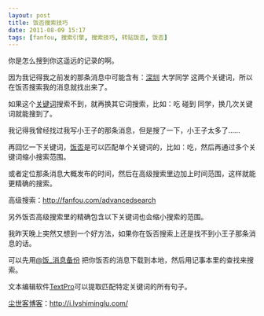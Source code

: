 ```yaml
---
layout: post
title: 饭否搜索技巧
date: 2011-08-09 15:17
tags: [fanfou, 搜索引擎, 搜索技巧, 转贴饭否, 饭否]
---
```

你是怎么搜到你这遥远的记录的啊。

因为我记得我之前发的那条消息中可能含有：<a href="http://i.lvshiminglu.com/tag/%e6%b7%b1%e5%9c%b3" target="_blank">深圳</a> 大学同学 这两个关键词，所以在饭否搜索我的消息就找出来了。

如果这个<a href="http://i.lvshiminglu.com/blog/408.html" target="_blank">关键词</a>搜索不到，就再换其它词搜索，比如：吃 碰到 同学，换几次关键词就能搜到了。

我记得我曾经找过我写小王子的那条消息，但是搜了一下，小王子太多了……

再回忆一下关键词，<a href="http://i.lvshiminglu.com/tag/%e9%a5%ad%e5%90%a6" target="_blank">饭否</a>是可以匹配单个关键词的，比如：吃，然后再通过多个关键词缩小搜索范围。

或者定位那条消息大概发布的时间，然后在高级搜索里边加上时间范围，这样就能更精确的搜索。

高级搜索：<a href="http://fanfou.com/advancedsearch" target="_blank">http://fanfou.com/advancedsearch</a>

另外饭否高级搜索里的精确包含以下关键词也会缩小搜索的范围。

我昨天晚上突然又想到一个好方法，如果你在饭否搜索上还是找不到小王子那条消息的话。

可以先用<a href="http://fanfou.com/mes_backup" target="_blank">@饭_消息备份</a> 把你饭否的消息下载到本地，然后用记事本里的查找来搜索。

文本编辑软件<a href="http://www.fodian.net/tools/" target="_blank">TextPro</a>可以提取匹配特定关键词的所有句子。


<a href="http://i.lvshiminglu.com/">尘世客博客</a>：<a href="http://i.lvshiminglu.com/">http://i.lvshiminglu.com/</a>

